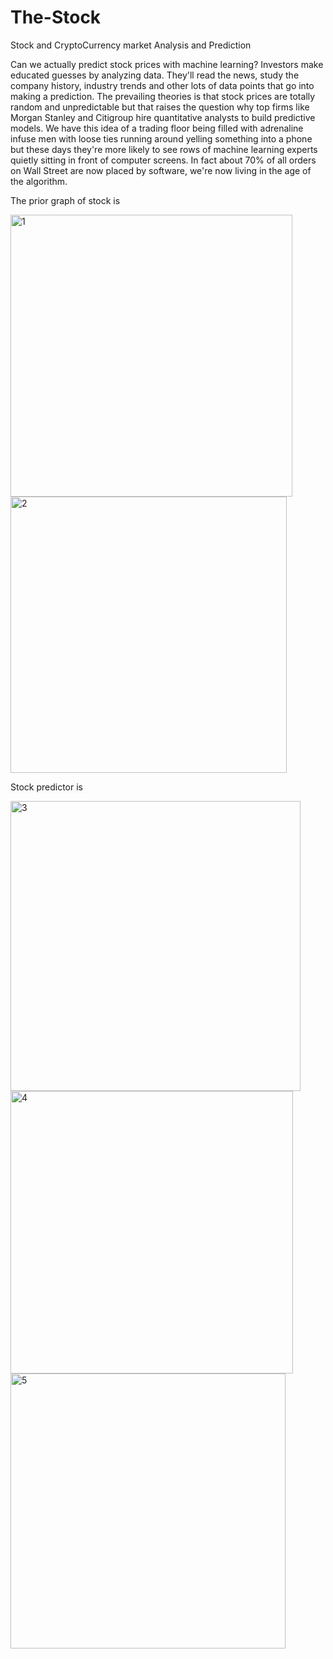 # The-Stock
Stock and CryptoCurrency market Analysis and Prediction

Can we actually predict stock prices with machine learning? Investors make educated guesses by analyzing data. They'll read the news, study the company history, industry trends and other lots of data points that go into making a prediction. The prevailing theories is that stock prices are totally random and unpredictable but that raises the question why top firms like Morgan Stanley and Citigroup hire quantitative analysts to build predictive models. We have this idea of a trading floor being filled with adrenaline infuse men with loose ties running around yelling something into a phone but these days they're more likely to see rows of machine learning experts quietly sitting in front of computer screens. In fact about 70% of all orders on Wall Street are now placed by software, we're now living in the age of the algorithm.

The prior graph of stock is

<img width="451" alt="1" src="https://user-images.githubusercontent.com/44129972/195165088-a00f7fca-63c0-4eb9-9cd6-64f6de7862ae.png">

<img width="442" alt="2" src="https://user-images.githubusercontent.com/44129972/195165126-39815867-c755-40c9-ba8e-26c01ce9bb67.png">


Stock predictor is 

<img width="464" alt="3" src="https://user-images.githubusercontent.com/44129972/195165177-c99a97f3-b628-4b32-8cf0-9000b7c80eaf.png">

<img width="452" alt="4" src="https://user-images.githubusercontent.com/44129972/195165195-be9bd80a-ee50-4521-8f82-be8aaf387b2a.png">

<img width="440" alt="5" src="https://user-images.githubusercontent.com/44129972/195165212-23918d2a-9d91-4661-9147-791891af326d.png">


